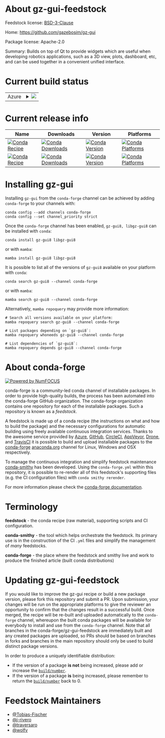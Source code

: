 About gz-gui-feedstock
======================

Feedstock license: [BSD-3-Clause](https://github.com/conda-forge/gz-gui-feedstock/blob/main/LICENSE.txt)

Home: https://github.com/gazebosim/gz-gui

Package license: Apache-2.0

Summary:  Builds on top of Qt to provide widgets which are useful when developing robotics applications, such as a 3D view, plots, dashboard, etc, and can be used together in a convenient unified interface.

Current build status
====================


<table>
    
  <tr>
    <td>Azure</td>
    <td>
      <details>
        <summary>
          <a href="https://dev.azure.com/conda-forge/feedstock-builds/_build/latest?definitionId=17652&branchName=main">
            <img src="https://dev.azure.com/conda-forge/feedstock-builds/_apis/build/status/gz-gui-feedstock?branchName=main">
          </a>
        </summary>
        <table>
          <thead><tr><th>Variant</th><th>Status</th></tr></thead>
          <tbody><tr>
              <td>linux_64</td>
              <td>
                <a href="https://dev.azure.com/conda-forge/feedstock-builds/_build/latest?definitionId=17652&branchName=main">
                  <img src="https://dev.azure.com/conda-forge/feedstock-builds/_apis/build/status/gz-gui-feedstock?branchName=main&jobName=linux&configuration=linux%20linux_64_" alt="variant">
                </a>
              </td>
            </tr><tr>
              <td>linux_aarch64</td>
              <td>
                <a href="https://dev.azure.com/conda-forge/feedstock-builds/_build/latest?definitionId=17652&branchName=main">
                  <img src="https://dev.azure.com/conda-forge/feedstock-builds/_apis/build/status/gz-gui-feedstock?branchName=main&jobName=linux&configuration=linux%20linux_aarch64_" alt="variant">
                </a>
              </td>
            </tr><tr>
              <td>linux_ppc64le</td>
              <td>
                <a href="https://dev.azure.com/conda-forge/feedstock-builds/_build/latest?definitionId=17652&branchName=main">
                  <img src="https://dev.azure.com/conda-forge/feedstock-builds/_apis/build/status/gz-gui-feedstock?branchName=main&jobName=linux&configuration=linux%20linux_ppc64le_" alt="variant">
                </a>
              </td>
            </tr><tr>
              <td>osx_64</td>
              <td>
                <a href="https://dev.azure.com/conda-forge/feedstock-builds/_build/latest?definitionId=17652&branchName=main">
                  <img src="https://dev.azure.com/conda-forge/feedstock-builds/_apis/build/status/gz-gui-feedstock?branchName=main&jobName=osx&configuration=osx%20osx_64_" alt="variant">
                </a>
              </td>
            </tr><tr>
              <td>osx_arm64</td>
              <td>
                <a href="https://dev.azure.com/conda-forge/feedstock-builds/_build/latest?definitionId=17652&branchName=main">
                  <img src="https://dev.azure.com/conda-forge/feedstock-builds/_apis/build/status/gz-gui-feedstock?branchName=main&jobName=osx&configuration=osx%20osx_arm64_" alt="variant">
                </a>
              </td>
            </tr><tr>
              <td>win_64</td>
              <td>
                <a href="https://dev.azure.com/conda-forge/feedstock-builds/_build/latest?definitionId=17652&branchName=main">
                  <img src="https://dev.azure.com/conda-forge/feedstock-builds/_apis/build/status/gz-gui-feedstock?branchName=main&jobName=win&configuration=win%20win_64_" alt="variant">
                </a>
              </td>
            </tr>
          </tbody>
        </table>
      </details>
    </td>
  </tr>
</table>

Current release info
====================

| Name | Downloads | Version | Platforms |
| --- | --- | --- | --- |
| [![Conda Recipe](https://img.shields.io/badge/recipe-gz--gui8-green.svg)](https://anaconda.org/conda-forge/gz-gui8) | [![Conda Downloads](https://img.shields.io/conda/dn/conda-forge/gz-gui8.svg)](https://anaconda.org/conda-forge/gz-gui8) | [![Conda Version](https://img.shields.io/conda/vn/conda-forge/gz-gui8.svg)](https://anaconda.org/conda-forge/gz-gui8) | [![Conda Platforms](https://img.shields.io/conda/pn/conda-forge/gz-gui8.svg)](https://anaconda.org/conda-forge/gz-gui8) |
| [![Conda Recipe](https://img.shields.io/badge/recipe-libgz--gui8-green.svg)](https://anaconda.org/conda-forge/libgz-gui8) | [![Conda Downloads](https://img.shields.io/conda/dn/conda-forge/libgz-gui8.svg)](https://anaconda.org/conda-forge/libgz-gui8) | [![Conda Version](https://img.shields.io/conda/vn/conda-forge/libgz-gui8.svg)](https://anaconda.org/conda-forge/libgz-gui8) | [![Conda Platforms](https://img.shields.io/conda/pn/conda-forge/libgz-gui8.svg)](https://anaconda.org/conda-forge/libgz-gui8) |

Installing gz-gui
=================

Installing `gz-gui` from the `conda-forge` channel can be achieved by adding `conda-forge` to your channels with:

```
conda config --add channels conda-forge
conda config --set channel_priority strict
```

Once the `conda-forge` channel has been enabled, `gz-gui8, libgz-gui8` can be installed with `conda`:

```
conda install gz-gui8 libgz-gui8
```

or with `mamba`:

```
mamba install gz-gui8 libgz-gui8
```

It is possible to list all of the versions of `gz-gui8` available on your platform with `conda`:

```
conda search gz-gui8 --channel conda-forge
```

or with `mamba`:

```
mamba search gz-gui8 --channel conda-forge
```

Alternatively, `mamba repoquery` may provide more information:

```
# Search all versions available on your platform:
mamba repoquery search gz-gui8 --channel conda-forge

# List packages depending on `gz-gui8`:
mamba repoquery whoneeds gz-gui8 --channel conda-forge

# List dependencies of `gz-gui8`:
mamba repoquery depends gz-gui8 --channel conda-forge
```


About conda-forge
=================

[![Powered by
NumFOCUS](https://img.shields.io/badge/powered%20by-NumFOCUS-orange.svg?style=flat&colorA=E1523D&colorB=007D8A)](https://numfocus.org)

conda-forge is a community-led conda channel of installable packages.
In order to provide high-quality builds, the process has been automated into the
conda-forge GitHub organization. The conda-forge organization contains one repository
for each of the installable packages. Such a repository is known as a *feedstock*.

A feedstock is made up of a conda recipe (the instructions on what and how to build
the package) and the necessary configurations for automatic building using freely
available continuous integration services. Thanks to the awesome service provided by
[Azure](https://azure.microsoft.com/en-us/services/devops/), [GitHub](https://github.com/),
[CircleCI](https://circleci.com/), [AppVeyor](https://www.appveyor.com/),
[Drone](https://cloud.drone.io/welcome), and [TravisCI](https://travis-ci.com/)
it is possible to build and upload installable packages to the
[conda-forge](https://anaconda.org/conda-forge) [anaconda.org](https://anaconda.org/)
channel for Linux, Windows and OSX respectively.

To manage the continuous integration and simplify feedstock maintenance
[conda-smithy](https://github.com/conda-forge/conda-smithy) has been developed.
Using the ``conda-forge.yml`` within this repository, it is possible to re-render all of
this feedstock's supporting files (e.g. the CI configuration files) with ``conda smithy rerender``.

For more information please check the [conda-forge documentation](https://conda-forge.org/docs/).

Terminology
===========

**feedstock** - the conda recipe (raw material), supporting scripts and CI configuration.

**conda-smithy** - the tool which helps orchestrate the feedstock.
                   Its primary use is in the construction of the CI ``.yml`` files
                   and simplify the management of *many* feedstocks.

**conda-forge** - the place where the feedstock and smithy live and work to
                  produce the finished article (built conda distributions)


Updating gz-gui-feedstock
=========================

If you would like to improve the gz-gui recipe or build a new
package version, please fork this repository and submit a PR. Upon submission,
your changes will be run on the appropriate platforms to give the reviewer an
opportunity to confirm that the changes result in a successful build. Once
merged, the recipe will be re-built and uploaded automatically to the
`conda-forge` channel, whereupon the built conda packages will be available for
everybody to install and use from the `conda-forge` channel.
Note that all branches in the conda-forge/gz-gui-feedstock are
immediately built and any created packages are uploaded, so PRs should be based
on branches in forks and branches in the main repository should only be used to
build distinct package versions.

In order to produce a uniquely identifiable distribution:
 * If the version of a package **is not** being increased, please add or increase
   the [``build/number``](https://docs.conda.io/projects/conda-build/en/latest/resources/define-metadata.html#build-number-and-string).
 * If the version of a package **is** being increased, please remember to return
   the [``build/number``](https://docs.conda.io/projects/conda-build/en/latest/resources/define-metadata.html#build-number-and-string)
   back to 0.

Feedstock Maintainers
=====================

* [@Tobias-Fischer](https://github.com/Tobias-Fischer/)
* [@j-rivero](https://github.com/j-rivero/)
* [@traversaro](https://github.com/traversaro/)
* [@wolfv](https://github.com/wolfv/)

